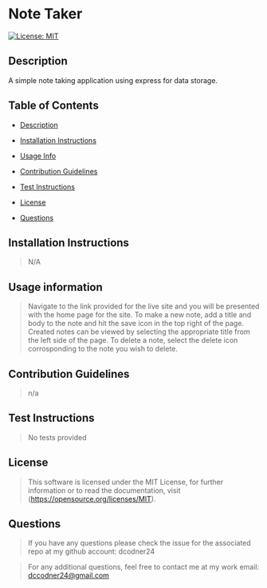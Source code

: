 # Note Taker 
[![License: MIT](https://img.shields.io/badge/License-MIT-yellow.svg)](https://opensource.org/licenses/MIT)
 
## Description  
<a name="descrip"></a>
A simple note taking application using express for data storage. 
 
## Table of Contents 
- [Description](#description)

- [Installation Instructions](#instructions) 

- [Usage Info](#usage) 

- [Contribution Guidelines](#contributions) 

- [Test Instructions](#tests) 

- [License](#license) 

- [Questions](#questions) 

 
## Installation Instructions 
<a name="instr"></a> 
 
>N/A 
 
## Usage information 
<a name="usage"></a>  
 
>Navigate to the link provided for the live site and you will be presented with the home page for the site. To make a new note, add a title and body to the note and hit the save icon in the top right of the page. Created notes can be viewed by selecting the appropriate title from the left side of the page. To delete a note, select the delete icon corrosponding to the note you wish to delete. 
 
## Contribution Guidelines 
<a name="contribution"></a>  
 
>n/a 
 
## Test Instructions 
<a name="testing"></a>  
 
>No tests provided 
 
## License 
<a name="licence"></a>  
>This software is licensed under the MIT License, for further information or to read the documentation, visit (https://opensource.org/licenses/MIT). 
 
## Questions 
<a name="questions"></a> 

>If you have any questions please check the issue for the associated repo at my github account: dcodner24 

>For any additional questions, feel free to contact me at my work email: dccodner24@gmail.com